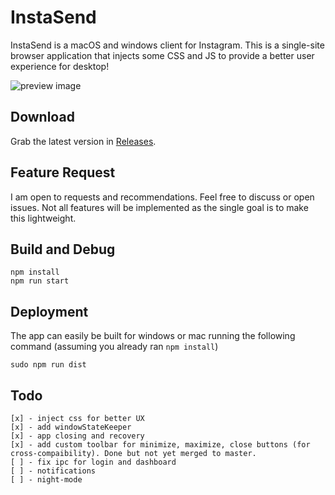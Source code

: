 # InstaSend

InstaSend is a macOS and windows client for Instagram. This is a single-site browser application that injects some CSS and JS to provide a better user experience for desktop!

![preview image](preview.gif)

## Download
Grab the latest version in [Releases](https://github.com/advra/InstaSend/releases).

## Feature Request
I am open to requests and recommendations. Feel free to discuss or open issues. Not all features will be implemented as the single goal is to make this lightweight.

## Build and Debug
```
npm install
npm run start
```

## Deployment
The app can easily be built for windows or mac running the following command (assuming you already ran `npm install`)
```
sudo npm run dist
```

## Todo
```
[x] - inject css for better UX
[x] - add windowStateKeeper
[x] - app closing and recovery
[x] - add custom toolbar for minimize, maximize, close buttons (for cross-compaibility). Done but not yet merged to master.
[ ] - fix ipc for login and dashboard
[ ] - notifications
[ ] - night-mode
```

